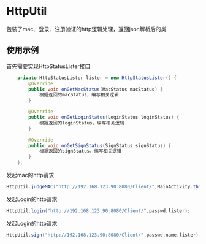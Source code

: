 # HttpUtil
包装了mac、登录、注册验证的http逻辑处理，返回json解析后的类

## 使用示例
首先需要实现HttpStatusLister接口

```java
    private HttpStatusLister lister = new HttpStatusLister() {
        @Override
        public void onGetMacStatus(MacStatus macStatus) {
			根据返回的macStatus，编写相关逻辑
        }

        @Override
        public void onGetLoginStatus(LoginStatus loginStatus) {
			根据返回的loginStatus，编写相关逻辑
        }

        @Override
        public void onGetSignStatus(SignStatus signStatus) {
			根据返回的signStatus，编写相关逻辑
        }
    };
```

发起mac的http请求
```java
HttpUtil.judgeMAC("http://192.168.123.90:8080/Client/",MainActivity.this,lister);
```

发起Login的http请求

```java
HttpUtil.login("http://192.168.123.90:8080/Client/",passwd,lister);
```

发起Login的http请求
```java
HttpUtil.sign("http://192.168.123.90:8080/Client/",passwd,name,lister);
```